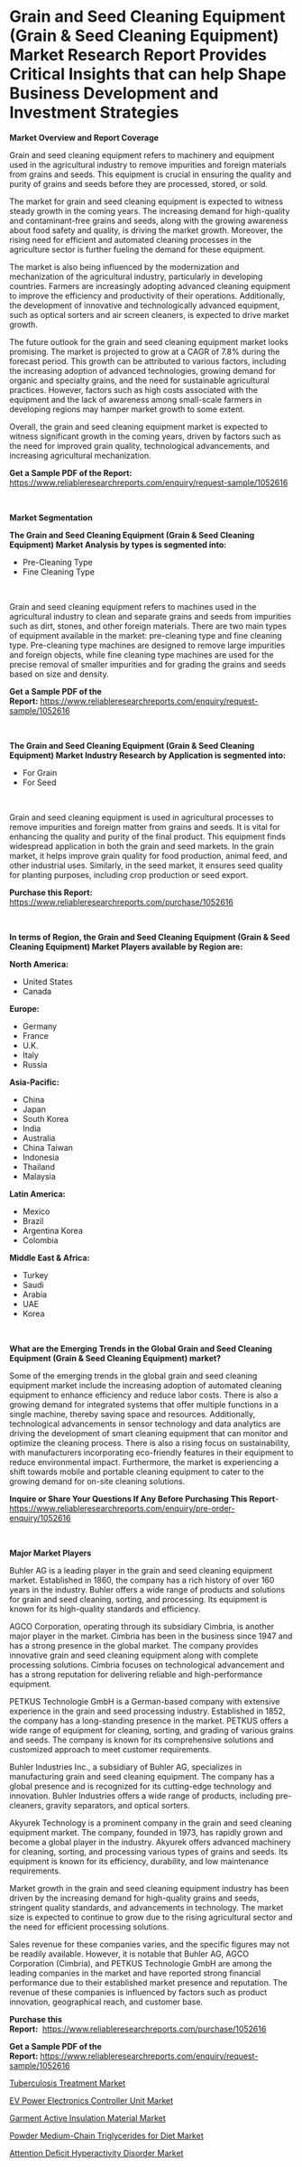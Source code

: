 <p><h1>Grain and Seed Cleaning Equipment (Grain & Seed Cleaning Equipment) Market Research Report Provides Critical Insights that can help Shape Business Development and Investment Strategies</h1></p><p><strong>Market Overview and Report Coverage</strong></p>
<p><p>Grain and seed cleaning equipment refers to machinery and equipment used in the agricultural industry to remove impurities and foreign materials from grains and seeds. This equipment is crucial in ensuring the quality and purity of grains and seeds before they are processed, stored, or sold.</p><p>The market for grain and seed cleaning equipment is expected to witness steady growth in the coming years. The increasing demand for high-quality and contaminant-free grains and seeds, along with the growing awareness about food safety and quality, is driving the market growth. Moreover, the rising need for efficient and automated cleaning processes in the agriculture sector is further fueling the demand for these equipment.</p><p>The market is also being influenced by the modernization and mechanization of the agricultural industry, particularly in developing countries. Farmers are increasingly adopting advanced cleaning equipment to improve the efficiency and productivity of their operations. Additionally, the development of innovative and technologically advanced equipment, such as optical sorters and air screen cleaners, is expected to drive market growth.</p><p>The future outlook for the grain and seed cleaning equipment market looks promising. The market is projected to grow at a CAGR of 7.8% during the forecast period. This growth can be attributed to various factors, including the increasing adoption of advanced technologies, growing demand for organic and specialty grains, and the need for sustainable agricultural practices. However, factors such as high costs associated with the equipment and the lack of awareness among small-scale farmers in developing regions may hamper market growth to some extent.</p><p>Overall, the grain and seed cleaning equipment market is expected to witness significant growth in the coming years, driven by factors such as the need for improved grain quality, technological advancements, and increasing agricultural mechanization.</p></p>
<p><strong>Get a Sample PDF of the Report:</strong> <a href="https://www.reliableresearchreports.com/enquiry/request-sample/1052616">https://www.reliableresearchreports.com/enquiry/request-sample/1052616</a></p>
<p>&nbsp;</p>
<p><strong>Market Segmentation</strong></p>
<p><strong>The Grain and Seed Cleaning Equipment (Grain & Seed Cleaning Equipment) Market Analysis by types is segmented into:</strong></p>
<p><ul><li>Pre-Cleaning Type</li><li>Fine Cleaning Type</li></ul></p>
<p>&nbsp;</p>
<p><p>Grain and seed cleaning equipment refers to machines used in the agricultural industry to clean and separate grains and seeds from impurities such as dirt, stones, and other foreign materials. There are two main types of equipment available in the market: pre-cleaning type and fine cleaning type. Pre-cleaning type machines are designed to remove large impurities and foreign objects, while fine cleaning type machines are used for the precise removal of smaller impurities and for grading the grains and seeds based on size and density.</p></p>
<p><strong>Get a Sample PDF of the Report:</strong>&nbsp;<a href="https://www.reliableresearchreports.com/enquiry/request-sample/1052616">https://www.reliableresearchreports.com/enquiry/request-sample/1052616</a></p>
<p>&nbsp;</p>
<p><strong>The Grain and Seed Cleaning Equipment (Grain & Seed Cleaning Equipment) Market Industry Research by Application is segmented into:</strong></p>
<p><ul><li>For Grain</li><li>For Seed</li></ul></p>
<p>&nbsp;</p>
<p><p>Grain and seed cleaning equipment is used in agricultural processes to remove impurities and foreign matter from grains and seeds. It is vital for enhancing the quality and purity of the final product. This equipment finds widespread application in both the grain and seed markets. In the grain market, it helps improve grain quality for food production, animal feed, and other industrial uses. Similarly, in the seed market, it ensures seed quality for planting purposes, including crop production or seed export.</p></p>
<p><strong>Purchase this Report:</strong>&nbsp; <a href="https://www.reliableresearchreports.com/purchase/1052616">https://www.reliableresearchreports.com/purchase/1052616</a></p>
<p>&nbsp;</p>
<p><strong>In terms of Region, the Grain and Seed Cleaning Equipment (Grain & Seed Cleaning Equipment) Market Players available by Region are:</strong></p>
<p>
    <p> <strong> North America: </strong>
        <ul>
            <li>United States</li>
            <li>Canada</li>
        </ul>
        </p> 
    <p> <strong> Europe: </strong>
        <ul>
            <li>Germany</li>
            <li>France</li>
            <li>U.K.</li>
            <li>Italy</li>
            <li>Russia</li>
        </ul>
        </p> 
    <p> <strong> Asia-Pacific: </strong>
        <ul>
            <li>China</li>
            <li>Japan</li>
            <li>South Korea</li>
            <li>India</li>
            <li>Australia</li>
            <li>China Taiwan</li>
            <li>Indonesia</li>
            <li>Thailand</li>
            <li>Malaysia</li>
        </ul>
        </p> 
    <p> <strong> Latin America: </strong>
        <ul>
            <li>Mexico</li>
            <li>Brazil</li>
            <li>Argentina Korea</li>
            <li>Colombia</li>
        </ul>
        </p> 
    <p> <strong> Middle East & Africa: </strong>
        <ul>
            <li>Turkey</li>
            <li>Saudi</li>
            <li>Arabia</li>
            <li>UAE</li>
            <li>Korea</li>
        </ul>
    </p>
    </p>
<p>&nbsp;</p>
<p><strong>What are the Emerging Trends in the Global Grain and Seed Cleaning Equipment (Grain & Seed Cleaning Equipment) market?</strong></p>
<p><p>Some of the emerging trends in the global grain and seed cleaning equipment market include the increasing adoption of automated cleaning equipment to enhance efficiency and reduce labor costs. There is also a growing demand for integrated systems that offer multiple functions in a single machine, thereby saving space and resources. Additionally, technological advancements in sensor technology and data analytics are driving the development of smart cleaning equipment that can monitor and optimize the cleaning process. There is also a rising focus on sustainability, with manufacturers incorporating eco-friendly features in their equipment to reduce environmental impact. Furthermore, the market is experiencing a shift towards mobile and portable cleaning equipment to cater to the growing demand for on-site cleaning solutions.</p></p>
<p><strong>Inquire or Share Your Questions If Any Before Purchasing This Report</strong>- <a href="https://www.reliableresearchreports.com/enquiry/pre-order-enquiry/1052616">https://www.reliableresearchreports.com/enquiry/pre-order-enquiry/1052616</a></p>
<p>&nbsp;</p>
<p><strong>Major Market Players</strong></p>
<p><p>Buhler AG is a leading player in the grain and seed cleaning equipment market. Established in 1860, the company has a rich history of over 160 years in the industry. Buhler offers a wide range of products and solutions for grain and seed cleaning, sorting, and processing. Its equipment is known for its high-quality standards and efficiency.</p><p>AGCO Corporation, operating through its subsidiary Cimbria, is another major player in the market. Cimbria has been in the business since 1947 and has a strong presence in the global market. The company provides innovative grain and seed cleaning equipment along with complete processing solutions. Cimbria focuses on technological advancement and has a strong reputation for delivering reliable and high-performance equipment.</p><p>PETKUS Technologie GmbH is a German-based company with extensive experience in the grain and seed processing industry. Established in 1852, the company has a long-standing presence in the market. PETKUS offers a wide range of equipment for cleaning, sorting, and grading of various grains and seeds. The company is known for its comprehensive solutions and customized approach to meet customer requirements.</p><p>Buhler Industries Inc., a subsidiary of Buhler AG, specializes in manufacturing grain and seed cleaning equipment. The company has a global presence and is recognized for its cutting-edge technology and innovation. Buhler Industries offers a wide range of products, including pre-cleaners, gravity separators, and optical sorters.</p><p>Akyurek Technology is a prominent company in the grain and seed cleaning equipment market. The company, founded in 1973, has rapidly grown and become a global player in the industry. Akyurek offers advanced machinery for cleaning, sorting, and processing various types of grains and seeds. Its equipment is known for its efficiency, durability, and low maintenance requirements.</p><p>Market growth in the grain and seed cleaning equipment industry has been driven by the increasing demand for high-quality grains and seeds, stringent quality standards, and advancements in technology. The market size is expected to continue to grow due to the rising agricultural sector and the need for efficient processing solutions.</p><p>Sales revenue for these companies varies, and the specific figures may not be readily available. However, it is notable that Buhler AG, AGCO Corporation (Cimbria), and PETKUS Technologie GmbH are among the leading companies in the market and have reported strong financial performance due to their established market presence and reputation. The revenue of these companies is influenced by factors such as product innovation, geographical reach, and customer base.</p></p>
<p><strong>Purchase this Report:</strong>&nbsp;&nbsp;<a href="https://www.reliableresearchreports.com/purchase/1052616">https://www.reliableresearchreports.com/purchase/1052616</a></p>
<p></p>
<p><strong>Get a Sample PDF of the Report:</strong>&nbsp;<a href="https://www.reliableresearchreports.com/enquiry/request-sample/1052616">https://www.reliableresearchreports.com/enquiry/request-sample/1052616</a></p>
<p><p><a href="https://medium.com/@donaldmendez2018/tuberculosis-treatment-market-competitive-analysis-market-trends-and-forecast-to-2030-9668bc2e3bb7">Tuberculosis Treatment Market</a></p><p><a href="https://www.linkedin.com/pulse/ev-power-electronics-controller-unit-market-size-share-skxgf/">EV Power Electronics Controller Unit Market</a></p><p><a href="https://www.linkedin.com/pulse/garment-active-insulation-material-market-size-share-svbse/">Garment Active Insulation Material Market</a></p><p><a href="https://www.linkedin.com/pulse/powder-medium-chain-triglycerides-diet-market-research-zinpf/">Powder Medium-Chain Triglycerides for Diet Market</a></p><p><a href="https://medium.com/@kennethjensen27/attention-deficit-hyperactivity-disorder-market-competitive-analysis-market-trends-and-forecast-0832842ff963">Attention Deficit Hyperactivity Disorder Market</a></p></p>